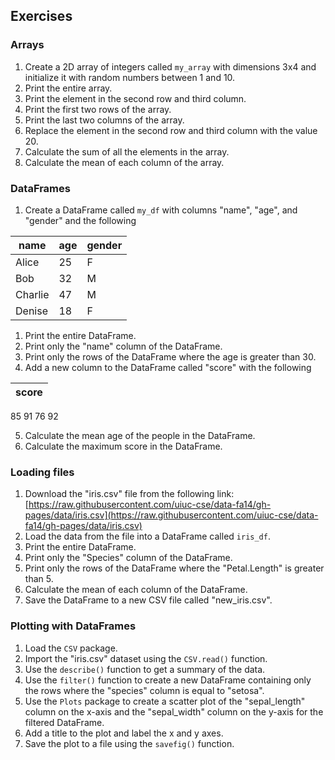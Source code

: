 ## Exercises
### Arrays 
1. Create a 2D array of integers called `my_array` with dimensions 3x4 and initialize it with random numbers between 1 and 10. 
2. Print the entire array. 
3. Print the element in the second row and third column. 
4. Print the first two rows of the array. 
5. Print the last two columns of the array. 
6. Replace the element in the second row and third column with the value 20. 
7. Calculate the sum of all the elements in the array. 
8. Calculate the mean of each column of the array.
### DataFrames 
1. Create a DataFrame called `my_df` with columns "name", "age", and "gender" and the following 

| name | age | gender |
| - | - | - |
| Alice | 25 | F |
| Bob | 32 | M |
| Charlie | 47 | M | 
| Denise | 18 | F |

1. Print the entire DataFrame. 
2. Print only the "name" column of the DataFrame. 
3. Print only the rows of the DataFrame where the age is greater than 30. 
4. Add a new column to the DataFrame called "score" with the following

|score|
|-|
85
91
76
92 

5. Calculate the mean age of the people in the DataFrame. 
6. Calculate the maximum score in the DataFrame.


### Loading files 
1. Download the "iris.csv" file from the following link: [https://raw.githubusercontent.com/uiuc-cse/data-fa14/gh-pages/data/iris.csv](https://raw.githubusercontent.com/uiuc-cse/data-fa14/gh-pages/data/iris.csv) 
2. Load the data from the file into a DataFrame called `iris_df`. 
3. Print the entire DataFrame. 
4. Print only the "Species" column of the DataFrame. 
5. Print only the rows of the DataFrame where the "Petal.Length" is greater than 5. 
6. Calculate the mean of each column of the DataFrame. 
7. Save the DataFrame to a new CSV file called "new_iris.csv".

### Plotting with DataFrames 
1. Load the `CSV` package. 
2. Import the "iris.csv" dataset using the `CSV.read()` function. 
3. Use the `describe()` function to get a summary of the data. 
4. Use the `filter()` function to create a new DataFrame containing only the rows where the "species" column is equal to "setosa". 
5. Use the `Plots` package to create a scatter plot of the "sepal_length" column on the x-axis and the "sepal_width" column on the y-axis for the filtered DataFrame.
6. Add a title to the plot and label the x and y axes. 
7. Save the plot to a file using the `savefig()` function.
